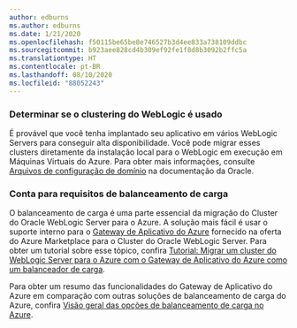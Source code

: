 ```yaml
---
author: edburns
ms.author: edburns
ms.date: 1/21/2020
ms.openlocfilehash: f50115be65be8e746527b3d4ee833a738109ddbc
ms.sourcegitcommit: b923aee828cd4b309ef92fe1f8d8b3092b2ffc5a
ms.translationtype: HT
ms.contentlocale: pt-BR
ms.lasthandoff: 08/10/2020
ms.locfileid: "88052243"
---
```

### <a name="determine-whether-weblogic-clustering-is-used"></a>Determinar se o clustering do WebLogic é usado

É provável que você tenha implantado seu aplicativo em vários WebLogic Servers para conseguir alta disponibilidade. Você pode migrar esses clusters diretamente da instalação local para o WebLogic em execução em Máquinas Virtuais do Azure. Para obter mais informações, consulte [Arquivos de configuração de domínio](https://docs.oracle.com/middleware/12213/wls/DOMCF/config_files.htm#DOMCF127) na documentação da Oracle.

### <a name="account-for-load-balancing-requirements"></a>Conta para requisitos de balanceamento de carga

O balanceamento de carga é uma parte essencial da migração do Cluster do Oracle WebLogic Server para o Azure.  A solução mais fácil é usar o suporte interno para o [Gateway de Aplicativo do Azure](/azure/application-gateway/overview) fornecido na oferta do Azure Marketplace para o Cluster do Oracle WebLogic Server.  Para obter um tutorial sobre esse tópico, confira [Tutorial: Migrar um cluster do WebLogic Server para o Azure com o Gateway de Aplicativo do Azure como um balanceador de carga](../migrate-weblogic-with-app-gateway.md).

Para obter um resumo das funcionalidades do Gateway de Aplicativo do Azure em comparação com outras soluções de balanceamento de carga do Azure, confira [Visão geral das opções de balanceamento de carga no Azure](/azure/architecture/guide/technology-choices/load-balancing-overview).
